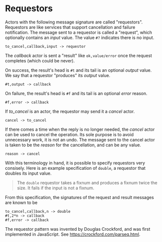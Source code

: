 # Requestors

Actors with the following message signature are called "requestors". Requestors
are like services that support cancellation and failure notification. The
message sent to a requestor is called a "request", which optionally contains an
_input_ value. The value `#?` indicates there is no input.

    to_cancel,callback,input -> requestor

The _callback_ actor is sent a "result" like `ok,value/error` once the
request completes (which could be never).

On success, the result's head is `#t` and its tail is an optional _output_
value. We say that a requestor "produces" its _output_ value.

    #t,output -> callback

On failure, the result's head is `#f` and its tail is an optional _error_
reason.

    #f,error -> callback

If _to_cancel_ is an actor, the requestor may send it a _cancel_ actor.

    cancel -> to_cancel

If there comes a time when the reply is no longer needed, the _cancel_ actor can
be used to cancel the operation. Its sole purpose is to avoid unnecessary work,
it is not an undo. The message sent to the cancel actor is taken to be
the _reason_ for the cancellation, and can be any value.

    reason -> cancel

With this terminology in hand, it is possible to specify requestors very
consisely. Here is an example specification of `double`, a requestor that
doubles its input value.

> The `double` requestor takes a fixnum and produces a fixnum twice the size.
> It fails if the input is not a fixnum.

From this specification, the signatures of the request and result messages are
known to be

    to_cancel,callback,n -> double
    #t,2*n -> callback
    #f,error -> callback

The requestor pattern was invented by Douglas Crockford, and was first
implemented in JavaScript. See https://crockford.com/parseq.html.
